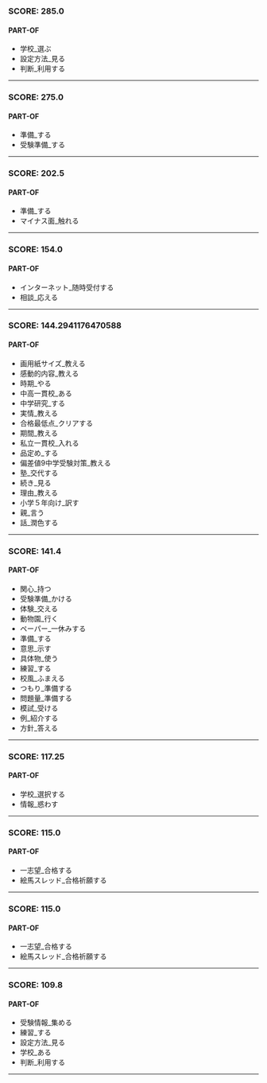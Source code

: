 
### SCORE: 285.0
#### PART-OF

- 学校_選ぶ 
- 設定方法_見る 
- 判断_利用する 

----------

### SCORE: 275.0
#### PART-OF

- 準備_する 
- 受験準備_する 

----------

### SCORE: 202.5
#### PART-OF

- 準備_する 
- マイナス面_触れる 

----------

### SCORE: 154.0
#### PART-OF

- インターネット_随時受付する 
- 相談_応える 

----------

### SCORE: 144.2941176470588
#### PART-OF

- 画用紙サイズ_教える 
- 感動的内容_教える 
- 時期_やる 
- 中高一貫校_ある 
- 中学研究_する 
- 実情_教える 
- 合格最低点_クリアする 
- 期間_教える 
- 私立一貫校_入れる 
- 品定め_する 
- 偏差値9中学受験対策_教える 
- 塾_交代する 
- 続き_見る 
- 理由_教える 
- 小学５年向け_訳す 
- 親_言う 
- 話_潤色する 

----------

### SCORE: 141.4
#### PART-OF

- 関心_持つ 
- 受験準備_かける 
- 体験_交える 
- 動物園_行く 
- ペーパー_一休みする 
- 準備_する 
- 意思_示す 
- 具体物_使う 
- 練習_する 
- 校風_ふまえる 
- つもり_準備する 
- 問題量_準備する 
- 模試_受ける 
- 例_紹介する 
- 方針_答える 

----------

### SCORE: 117.25
#### PART-OF

- 学校_選択する 
- 情報_惑わす 

----------

### SCORE: 115.0
#### PART-OF

- 一志望_合格する 
- 絵馬スレッド_合格祈願する 

----------

### SCORE: 115.0
#### PART-OF

- 一志望_合格する 
- 絵馬スレッド_合格祈願する 

----------

### SCORE: 109.8
#### PART-OF

- 受験情報_集める 
- 練習_する 
- 設定方法_見る 
- 学校_ある 
- 判断_利用する 

----------
